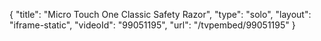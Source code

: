 {
    "title": "Micro Touch One Classic Safety Razor",
    "type": "solo",
    "layout": "iframe-static",
    "videoId": "99051195",
    "url": "\/tvpembed\/99051195"
}